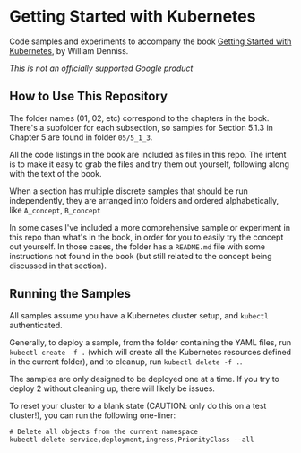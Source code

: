 # Getting Started with Kubernetes

Code samples and experiments to accompany the book
[Getting Started with Kubernetes](https://www.manning.com/books/getting-started-with-kubernetes),
by William Denniss.

*This is not an officially supported Google product*

## How to Use This Repository

The folder names (01, 02, etc) correspond to the chapters in the book. There's a subfolder for each
subsection, so samples for Section 5.1.3 in Chapter 5 are found in folder `05/5_1_3`.

All the code listings in the book are included as files in this repo. The intent is to make it
easy to grab the files and try them out yourself, following along with the text of the book.

When a section has multiple discrete samples that should be run independently, they are arranged
into folders and ordered alphabetically, like `A_concept`, `B_concept`

In some cases I've included a more comprehensive sample or experiment in this repo than what's in
the book, in order for you to easily try the concept out yourself. In those cases, the folder
has a `README.md` file with some instructions not found in the book (but still related to
the concept being discussed in that section).

## Running the Samples

All samples assume you have a Kubernetes cluster setup, and `kubectl` authenticated.

Generally, to deploy a sample, from the folder containing the YAML files, 
run `kubectl create -f .` (which will create all the Kubernetes resources defined in the current
folder), and to cleanup, run `kubectl delete -f .`.

The samples are only designed to be deployed one at a time. If you try to deploy 2 without
cleaning up, there will likely be issues.

To reset your cluster to a blank state (CAUTION: only do this
on a test cluster!), you can run the following one-liner:

```
# Delete all objects from the current namespace
kubectl delete service,deployment,ingress,PriorityClass --all
```

